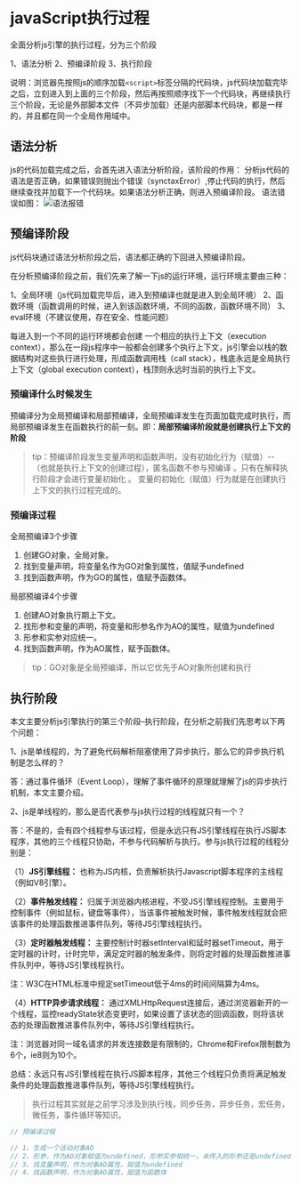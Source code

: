 # javaScript执行过程

全面分析js引擎的执行过程，分为三个阶段

1、语法分析
2、预编译阶段
3、执行阶段

说明：浏览器先按照js的顺序加载```<script>```标签分隔的代码块，js代码块加载完毕之后，立刻进入到上面的三个阶段，然后再按照顺序找下一个代码块，再继续执行三个阶段，无论是外部脚本文件（不异步加载）还是内部脚本代码块，都是一样的，并且都在同一个全局作用域中。

## 语法分析
js的代码加载完成之后，会首先进入语法分析阶段，该阶段的作用：
分析js代码的语法是否正确，如果错误则抛出个错误（synctaxError）,停止代码的执行，然后继续查找并加载下一个代码块。如果语法分析正确，则进入预编译阶段。
语法错误如图：
![语法报错](https://www.mwcxs.top/static/upload/pics/2019/1/7mAWoi2mhsC1ERUv-8suJB6Tm.png)

## 预编译阶段
js代码块通过语法分析阶段之后，语法都正确的下回进入预编译阶段。

在分析预编译阶段之前，我们先来了解一下js的运行环境，运行环境主要由三种：

1、全局环境（js代码加载完毕后，进入到预编译也就是进入到全局环境）
2、函数环境（函数调用的时候，进入到该函数环境，不同的函数，函数环境不同）
3、eval环境（不建议使用，存在安全、性能问题）

每进入到一个不同的运行环境都会创建 一个相应的执行上下文（execution context），那么在一段js程序中一般都会创建多个执行上下文，js引擎会以栈的数据结构对这些执行进行处理，形成函数调用栈（call stack），栈底永远是全局执行上下文（global execution context），栈顶则永远时当前的执行上下文。

### 预编译什么时候发生
预编译分为全局预编译和局部预编译，全局预编译发生在页面加载完成时执行，而局部预编译发生在函数执行的前一刻。即：**局部预编译阶段就是创建执行上下文的阶段**
> tip：预编译阶段发生变量声明和函数声明，没有初始化行为（赋值）-- （也就是执行上下文的创建过程），匿名函数不参与预编译 。只有在解释执行阶段才会进行变量初始化 。
变量的初始化（赋值）行为就是在创建执行上下文的执行过程完成的。

### 预编译过程
全局预编译3个步骤
1. 创建GO对象，全局对象。
2. 找到变量声明，将变量名作为GO对象到属性，值赋予undefined
3. 找到函数声明，作为GO的属性，值赋予函数体。

局部预编译4个步骤
1. 创建AO对象执行期上下文。
2. 找形参和变量的声明，将变量和形参名作为AO的属性，赋值为undefined
3. 形参和实参对应统一。
4. 找到函数声明，作为AO属性，赋予函数体。

> tip：GO对象是全局预编译，所以它优先于AO对象所创建和执行

## 执行阶段
本文主要分析js引擎执行的第三个阶段–执行阶段，在分析之前我们先思考以下两个问题：

1、js是单线程的，为了避免代码解析阻塞使用了异步执行，那么它的异步执行机制是怎么样的？

答：通过事件循环（Event Loop），理解了事件循环的原理就理解了js的异步执行机制，本文主要介绍。

2、js是单线程的，那么是否代表参与js执行过程的线程就只有一个？

答：不是的，会有四个线程参与该过程，但是永远只有JS引擎线程在执行JS脚本程序，其他的三个线程只协助，不参与代码解析与执行。参与js执行过程的线程分别是：

（1）**JS引擎线程：** 也称为JS内核，负责解析执行Javascript脚本程序的主线程（例如V8引擎）。

（2）**事件触发线程：** 归属于浏览器内核进程，不受JS引擎线程控制。主要用于控制事件（例如鼠标，键盘等事件），当该事件被触发时候，事件触发线程就会把该事件的处理函数推进事件队列，等待JS引擎线程执行。

（3）**定时器触发线程：** 主要控制计时器setInterval和延时器setTimeout，用于定时器的计时，计时完毕，满足定时器的触发条件，则将定时器的处理函数推进事件队列中，等待JS引擎线程执行。

注：W3C在HTML标准中规定setTimeout低于4ms的时间间隔算为4ms。

（4）**HTTP异步请求线程：** 通过XMLHttpRequest连接后，通过浏览器新开的一个线程，监控readyState状态变更时，如果设置了该状态的回调函数，则将该状态的处理函数推进事件队列中，等待JS引擎线程执行。

注：浏览器对同一域名请求的并发连接数是有限制的，Chrome和Firefox限制数为6个，ie8则为10个。

 

总结：永远只有JS引擎线程在执行JS脚本程序，其他三个线程只负责将满足触发条件的处理函数推进事件队列，等待JS引擎线程执行。


> 执行过程其实就是之前学习涉及到执行栈，同步任务，异步任务，宏任务，微任务，事件循环等知识。










```js
// 预编译过程

// 1、生成一个活动对象AO
// 2、形参，作为AO对象赋值为undefined，形参实参相统一，未传入的形参还是undefined
// 3、找变量声明，作为对象AO属性，赋值为undefined
// 4、找函数声明，作为对象AO属性，赋值为函数体
```